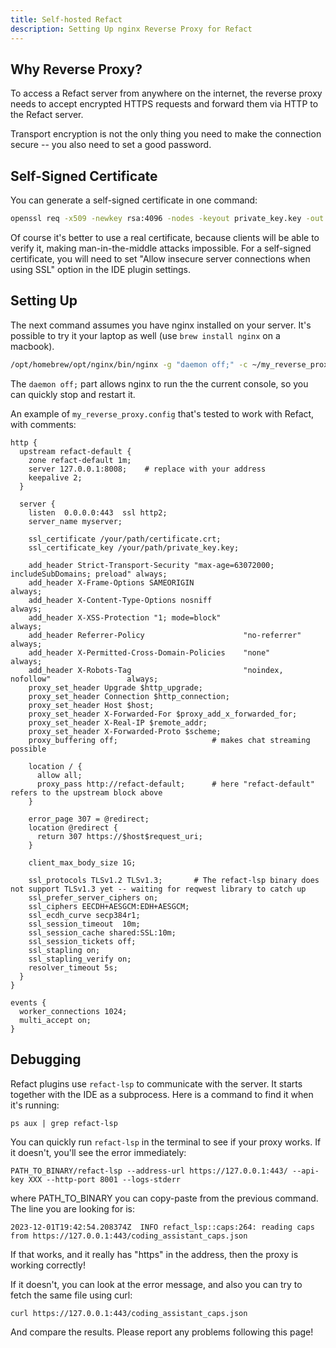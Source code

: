 ```yaml
---
title: Self-hosted Refact
description: Setting Up nginx Reverse Proxy for Refact
---
```


## Why Reverse Proxy?

To access a Refact server from anywhere on the internet, the reverse proxy needs to accept encrypted HTTPS requests and forward them via HTTP to the Refact server.

Transport encryption is not the only thing you need to make the connection secure -- you also need to set a good password.


## Self-Signed Certificate

You can generate a self-signed certificate in one command:

```bash
openssl req -x509 -newkey rsa:4096 -nodes -keyout private_key.key -out certificate.crt -days 365
```

Of course it's better to use a real certificate, because clients will be able to verify it, making
man-in-the-middle attacks impossible.
For a self-signed certificate, you will need to set "Allow insecure server connections when using SSL" option
in the IDE plugin settings.


## Setting Up

The next command assumes you have nginx installed on your server.
It's possible to try it your laptop as well (use `brew install nginx` on a macbook).

```bash
/opt/homebrew/opt/nginx/bin/nginx -g "daemon off;" -c ~/my_reverse_proxy.config
```

The `daemon off;` part allows nginx to run the the current console, so you can quickly stop and restart it.

An example of `my_reverse_proxy.config` that's tested to work with Refact, with comments:

```
http {
  upstream refact-default {
    zone refact-default 1m;
    server 127.0.0.1:8008;    # replace with your address
    keepalive 2;
  }

  server {
    listen  0.0.0.0:443  ssl http2;
    server_name myserver;

    ssl_certificate /your/path/certificate.crt;
    ssl_certificate_key /your/path/private_key.key;

    add_header Strict-Transport-Security "max-age=63072000; includeSubDomains; preload" always;
    add_header X-Frame-Options SAMEORIGIN                                               always;
    add_header X-Content-Type-Options nosniff                                           always;
    add_header X-XSS-Protection "1; mode=block"                                         always;
    add_header Referrer-Policy                      "no-referrer"                       always;
    add_header X-Permitted-Cross-Domain-Policies    "none"                              always;
    add_header X-Robots-Tag                         "noindex, nofollow"                 always;
    proxy_set_header Upgrade $http_upgrade;
    proxy_set_header Connection $http_connection;
    proxy_set_header Host $host;
    proxy_set_header X-Forwarded-For $proxy_add_x_forwarded_for;
    proxy_set_header X-Real-IP $remote_addr;
    proxy_set_header X-Forwarded-Proto $scheme;
    proxy_buffering off;                     # makes chat streaming possible

    location / {
      allow all;
      proxy_pass http://refact-default;      # here "refact-default" refers to the upstream block above
    }

    error_page 307 = @redirect;
    location @redirect {
      return 307 https://$host$request_uri;
    }

    client_max_body_size 1G;

    ssl_protocols TLSv1.2 TLSv1.3;       # The refact-lsp binary does not support TLSv1.3 yet -- waiting for reqwest library to catch up
    ssl_prefer_server_ciphers on;
    ssl_ciphers EECDH+AESGCM:EDH+AESGCM;
    ssl_ecdh_curve secp384r1;
    ssl_session_timeout  10m;
    ssl_session_cache shared:SSL:10m;
    ssl_session_tickets off;
    ssl_stapling on;
    ssl_stapling_verify on;
    resolver_timeout 5s;
  }
}

events {
  worker_connections 1024;
  multi_accept on;
}
```

## Debugging

Refact plugins use `refact-lsp` to communicate with the server. It starts together with the IDE as a subprocess. Here is a command to find it when it's running:

```
ps aux | grep refact-lsp
```

You can quickly run `refact-lsp` in the terminal to see if your proxy works. If it doesn't, you'll see the error immediately:

```
PATH_TO_BINARY/refact-lsp --address-url https://127.0.0.1:443/ --api-key XXX --http-port 8001 --logs-stderr
```

where PATH_TO_BINARY you can copy-paste from the previous command. The line you are looking for is:

```
2023-12-01T19:42:54.208374Z  INFO refact_lsp::caps:264: reading caps from https://127.0.0.1:443/coding_assistant_caps.json
```

If that works, and it really has "https" in the address, then the proxy is working correctly!

If it doesn't, you can look at the error message, and also you can try to fetch the same file using curl:

```bash
curl https://127.0.0.1:443/coding_assistant_caps.json
```

And compare the results. Please report any problems following this page!
